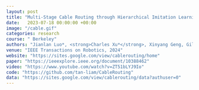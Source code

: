 ```yaml
---
layout: post
title: "Multi-Stage Cable Routing through Hierarchical Imitation Learning"
date:   2023-07-18 00:00:00 +00:00
image: "/cable.gif"
categories: research
course: " Berkeley"
authors: "Jianlan Luo*, <strong>Charles Xu*</strong>, Xinyang Geng, Gilbert Feng, Kuan Fang, Liam Tan, Stefan Schaal, Sergey Levine"
venue: "IEEE Transactions on Robotics, 2024"
website: "https://sites.google.com/view/cablerouting/home"
paper: "https://ieeexplore.ieee.org/document/10388462"
video: "https://www.youtube.com/watch?v=ZT51bLYJ9Io"
code: "https://github.com/tan-liam/CableRouting"
data: "https://sites.google.com/view/cablerouting/data?authuser=0"
---
```


